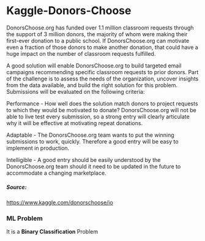 # Kaggle-Donors-Choose

DonorsChoose.org has funded over 1.1 million classroom requests through the support of 3 million donors, the majority of whom were making their first-ever donation to a public school. If DonorsChoose.org can motivate even a fraction of those donors to make another donation, that could have a huge impact on the number of classroom requests fulfilled.

A good solution will enable DonorsChoose.org to build targeted email campaigns recommending specific classroom requests to prior donors. Part of the challenge is to assess the needs of the organization, uncover insights from the data available, and build the right solution for this problem. Submissions will be evaluated on the following criteria:

Performance - How well does the solution match donors to project requests to which they would be motivated to donate? DonorsChoose.org will not be able to live test every submission, so a strong entry will clearly articulate why it will be effective at motivating repeat donations.

Adaptable - The DonorsChoose.org team wants to put the winning submissions to work, quickly. Therefore a good entry will be easy to implement in production.

Intelligible - A good entry should be easily understood by the DonorsChoose.org team should it need to be updated in the future to accommodate a changing marketplace.


##### Source:
https://www.kaggle.com/donorschoose/io

### ML Problem
It is a **Binary Classification** Problem

